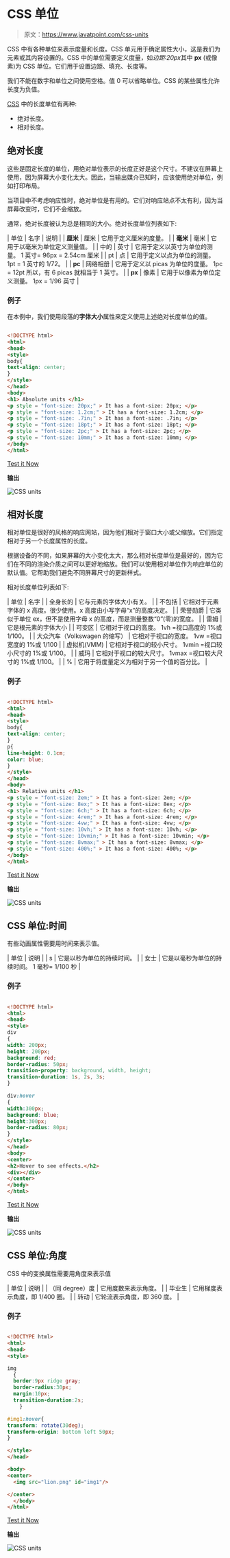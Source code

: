 # CSS 单位

> 原文：<https://www.javatpoint.com/css-units>

CSS 中有各种单位来表示度量和长度。CSS 单元用于确定属性大小，这是我们为元素或其内容设置的。CSS 中的单位需要定义度量，如*边距:20px*其中 **px** (或像素)为 CSS 单位。它们用于设置边距、填充、长度等。

我们不能在数字和单位之间使用空格。值 0 可以省略单位。CSS 的某些属性允许长度为负值。

[CSS](https://javatpoint.com/css-tutorial) 中的长度单位有两种:

*   绝对长度。
*   相对长度。

## 绝对长度

这些是固定长度的单位，用绝对单位表示的长度正好是这个尺寸。不建议在屏幕上使用，因为屏幕大小变化太大。因此，当输出媒介已知时，应该使用绝对单位，例如打印布局。

当项目中不考虑响应性时，绝对单位是有用的。它们对响应站点不太有利，因为当屏幕改变时，它们不会缩放。

通常，绝对长度被认为总是相同的大小。绝对长度单位列表如下:

| 单位 | 名字 | 说明 |
| **厘米** | 厘米 | 它用于定义厘米的度量。 |
| **毫米** | 毫米 | 它用于以毫米为单位定义测量值。 |
| 中的 | 英寸 | 它用于定义以英寸为单位的测量。
1 英寸= 96px = 2.54cm 厘米 |
| pt | 点 | 它用于定义以点为单位的测量。
1pt = 1 英寸的 1/72。 |
| **pc** | 网络相册 | 它用于定义以 picas 为单位的度量。
1pc = 12pt 所以，有 6 picas 就相当于 1 英寸。 |
| **px** | 像素 | 它用于以像素为单位定义测量。
1px = 1/96 英寸 |

### 例子

在本例中，我们使用段落的**字体大小**属性来定义使用上述绝对长度单位的值。

```html

<!DOCTYPE html>
<html>
<head>
<style>
body{
text-align: center;
}
</style>
</head>
<body>
<h1> Absolute units </h1>
<p style = "font-size: 20px;" > It has a font-size: 20px; </p>
<p style = "font-size: 1.2cm;" > It has a font-size: 1.2cm; </p>
<p style = "font-size: .7in;" > It has a font-size: .7in; </p>
<p style = "font-size: 18pt;" > It has a font-size: 18pt; </p>
<p style = "font-size: 2pc;" > It has a font-size: 2pc; </p>
<p style = "font-size: 10mm;" > It has a font-size: 10mm; </p>
</body>
</html>

```

[Test it Now](https://www.javatpoint.com/oprweb/test.jsp?filename=CSS-units1)

**输出**

![CSS units](img/b68153307472b3983d1ed439ed2e6b1b.png)

## 相对长度

相对单位是很好的风格的响应网站，因为他们相对于窗口大小或父缩放。它们指定相对于另一个长度属性的长度。

根据设备的不同，如果屏幕的大小变化太大，那么相对长度单位是最好的，因为它们在不同的渲染介质之间可以更好地缩放。我们可以使用相对单位作为响应单位的默认值。它帮助我们避免不同屏幕尺寸的更新样式。

相对长度单位列表如下:

| 单位 | 名字 |
| 全身长的 | 它与元素的字体大小有关。 |
| 不包括 | 它相对于元素字体的 x 高度。很少使用。x 高度由小写字母“x”的高度决定。 |
| 荣誉勋爵 | 它类似于单位 ex，但不是使用字母 x 的高度，而是测量整数“0”(零)的宽度。 |
| 雷姆 | 它是根元素的字体大小 |
| 可变区 | 它相对于视口的高度。
1vh =视口高度的 1%或 1/100。 |
| 大众汽车（Volkswagen 的缩写） | 它相对于视口的宽度。
1vw =视口宽度的 1%或 1/100 |
| 虚拟机(VMM) | 它相对于视口的较小尺寸。
1vmin =视口较小尺寸的 1%或 1/100。 |
| 威玛 | 它相对于视口的较大尺寸。
1vmax =视口较大尺寸的 1%或 1/100。 |
| % | 它用于将度量定义为相对于另一个值的百分比。 |

### 例子

```html

<!DOCTYPE html>
<html>
<head>
<style>
body{
text-align: center;
}
p{
line-height: 0.1cm;
color: blue;
}
</style>
</head>
<body>
<h1> Relative units </h1>
<p style = "font-size: 2em;" > It has a font-size: 2em; </p>
<p style = "font-size: 8ex;" > It has a font-size: 8ex; </p>
<p style = "font-size: 6ch;" > It has a font-size: 6ch; </p>
<p style = "font-size: 4rem;" > It has a font-size: 4rem; </p>
<p style = "font-size: 4vw;" > It has a font-size: 4vw; </p>
<p style = "font-size: 10vh;" > It has a font-size: 10vh; </p>
<p style = "font-size: 10vmin;" > It has a font-size: 10vmin; </p>
<p style = "font-size: 8vmax;" > It has a font-size: 8vmax; </p>
<p style = "font-size: 400%;" > It has a font-size: 400%; </p>
</body>
</html>

```

[Test it Now](https://www.javatpoint.com/oprweb/test.jsp?filename=CSS-units2)

**输出**

![CSS units](img/6b0365950b900bb99d8e8689dd125c48.png)

## CSS 单位:时间

有些动画属性需要用时间来表示值。

| 单位 | 说明 |
| s | 它是以秒为单位的持续时间。 |
| 女士 | 它是以毫秒为单位的持续时间。
1 毫秒= 1/100 秒 |

### 例子

```html

<!DOCTYPE html>
<html>
<head>
<style> 
div
{
width: 200px;
height: 200px;
background: red;
border-radius: 50px;
transition-property: background, width, height;
transition-duration: 1s, 2s, 3s;
}

div:hover
{
width:300px;
background: blue;
height:300px;
border-radius: 80px;
}
</style>
</head>
<body>
<center>
<h2>Hover to see effects.</h2>
<div></div>
</center>
</body>
</html>

```

[Test it Now](https://www.javatpoint.com/oprweb/test.jsp?filename=CSS-units3)

**输出**

![CSS units](img/e1277eaa6f3d5538a8ce388d04b81655.png)

## CSS 单位:角度

CSS 中的变换属性需要用角度来表示值

| 单位 | 说明 |
| （同 degree）度 | 它用度数来表示角度。 |
| 毕业生 | 它用梯度表示角度，即 1/400 圈。 |
| 转动 | 它轮流表示角度，即 360 度。 |

### 例子

```html

<!DOCTYPE html>
<html>
<head>
<style>

img
  {
  border:9px ridge gray;
  border-radius:30px;
  margin:10px; 
  transition-duration:2s;
    }

#img1:hover{ 
transform: rotate(30deg);
transform-origin: bottom left 50px;
}

</style>
</head>

<body>
<center>
  <img src="lion.png" id="img1"/>

</center>
  </body>
</html>

```

[Test it Now](https://www.javatpoint.com/oprweb/test.jsp?filename=CSS-units4)

**输出**

![CSS units](img/0a406bb553ca9fe6c147aadbcbed359e.png)

